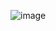 ![image](https://github.com/OVK-CyberSec/Android_Verifier/assets/101675260/95c72f25-a510-48be-bc34-f41290dc3c2d)
